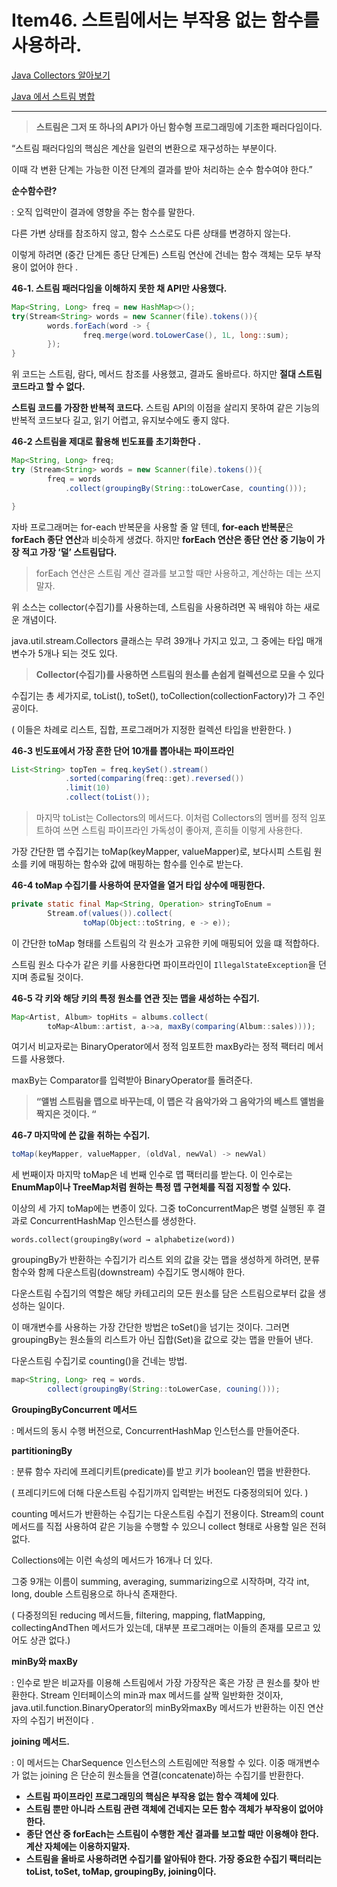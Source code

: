 # Item46. 스트림에서는 부작용 없는 함수를 사용하라.

[Java Collectors 알아보기](https://daddyprogrammer.org/post/1163/java-collectors/)

[Java 에서 스트림 병합](https://www.baeldung.com/java-merge-streams)

---

> **스트림은 그저 또 하나의 API가 아닌 함수형 프로그래밍에 기초한 패러다임이다.**
> 

“스트림 패러다임의 핵심은 계산을 일련의 변환으로 재구성하는 부분이다. 

이때 각 변환 단계는 가능한 이전 단계의 결과를 받아 처리하는 순수 함수여야 한다.”

**순수함수란?**

: 오직 입력만이 결과에 영향을 주는 함수를 말한다. 

다른 가변 상태를 참조하지 않고, 함수 스스로도 다른 상태를 변경하지 않는다. 

이렇게 하려면 (중간 단계든 종단 단계든) 스트림 연산에 건네는 함수 객체는 모두 부작용이 없어야 한다 .

**46-1. 스트림 패러다임을 이해하지 못한 채 API만 사용했다.** 

```java
Map<String, Long> freq = new HashMap<>();
try(Stream<String> words = new Scanner(file).tokens()){
		words.forEach(word -> { 
				freq.merge(word.toLowerCase(), 1L, long::sum);
		});
}
```

위 코드는 스트림, 람다, 메서드 참조를 사용했고, 결과도 올바르다. 하지만 **절대 스트림 코드라고 할 수 없다.** 

**스트림 코드를 가장한 반복적 코드다.**  스트림 API의 이점을 살리지 못하여 같은 기능의 반복적 코드보다 길고, 읽기 어렵고, 유지보수에도 좋지 않다. 

**46-2 스트림을 제대로 활용해 빈도표를 초기화한다 .**

```java
Map<String, Long> freq;
try (Stream<String> words = new Scanner(file).tokens()){
		freq = words
			.collect(groupingBy(String::toLowerCase, counting()));

}
```

자바 프로그래머는 for-each 반복문을 사용할 줄 알 텐데, **for-each 반복문**은 **forEach 종단 연산**과 비슷하게 생겼다. 하지만 **forEach 연산은 종단 연산 중 기능이 가장 적고 가장 ‘덜’ 스트림답다.** 

> forEach 연산은 스트림 계산 결과를 보고할 때만 사용하고, 계산하는 데는 쓰지 말자.
> 

위 소스는 collector(수집기)를 사용하는데, 스트림을 사용하려면 꼭 배워야 하는 새로운 개념이다. 

java.util.stream.Collectors 클래스는 무려 39개나 가지고 있고, 그 중에는 타입 매개변수가 5개나 되는 것도 있다. 

> **Collector(수집기)를 사용하면 스트림의 원소를 손쉽게 컬렉션으로 모을 수 있다**
> 

수집기는 총 세가지로, toList(), toSet(), toCollection(collectionFactory)가 그 주인 공이다. 

( 이들은 차례로 리스트, 집합, 프로그래머가 지정한 컬렉션 타입을 반환한다. ) 

**46-3 빈도표에서 가장 흔한 단어 10개를 뽑아내는 파이프라인**

```java
List<String> topTen = freq.keySet().stream()
			.sorted(comparing(freq::get).reversed())
			.limit(10)
			.collect(toList());
```

> 마지막 toList는 Collectors의 메서드다. 이처럼 Collectors의 멤버를 정적 임포트하여 쓰면 스트림 파이프라인 가독성이 좋아져, 흔히들 이렇게 사용한다.
> 

가장 간단한 맵 수집기는 toMap(keyMapper, valueMapper)로, 보다시피 스트림 원소를 키에 매핑하는 함수와 값에 매핑하는 함수를 인수로 받는다. 

**46-4 toMap 수집기를 사용하여 문자열을 열거 타입 상수에 매핑한다.** 

```java
private static final Map<String, Operation> stringToEnum = 
		Stream.of(values()).collect(
				toMap(Object::toString, e -> e));
```

이 간단한 toMap 형태를 스트림의 각 원소가 고유한 키에 매핑되어 있을 떄 적합하다. 

스트림 원소 다수가 같은 키를 사용한다면 파이프라인이 `IllegalStateException`을 던지며 종료될 것이다.

**46-5 각 키와 해당 키의 특정 원소를 연관 짓는 맵을 새성하는 수집기.**

```java
Map<Artist, Album> topHits = albums.collect(
		toMap<Album::artist, a->a, maxBy(comparing(Album::sales))));

```

여기서 비교자로는 BinaryOperator에서 정적 임포트한 maxBy라는 정적 팩터리 메서드를 사용했다. 

maxBy는 Comparator<T>를 입력받아 BinaryOperator<T>를 돌려준다. 

> **“앨범 스트림을 맵으로 바꾸는데, 이 맵은 각 음악가와 그 음악가의 베스트 앨범을 짝지은 것이다. “**
> 

**46-7 마지막에 쓴 값을 취하는 수집기.**

```java
toMap(keyMapper, valueMapper, (oldVal, newVal) -> newVal)
```

세 번째이자 마지막 toMap은 네 번째 인수로 맵 팩터리를 받는다. 이 인수로는 **EnumMap이나 TreeMap처럼 원하는 특정 맵 구현체를 직접 지정할 수 있다.** 

이상의 세 가지 toMap에는 변종이 있다. 그중 toConcurrentMap은 병렬 실행된 후 결과로 ConcurrentHashMap 인스턴스를 생성한다. 

`words.collect(groupingBy(word → alphabetize(word))`

groupingBy가 반환하는 수집기가 리스트 외의 값을 갖는 맵을 생성하게 하려면, 분류 함수와 함께 다운스트림(downstream) 수집기도 명시해야 한다. 

다운스트림 수집기의 역할은 해당 카테고리의 모든 원소를 담은 스트림으로부터 값을 생성하는 일이다. 

이 매개변수를 사용하는 가장 간단한 방법은 toSet()을 넘기는 것이다. 그러면 groupingBy는 원소들의 리스트가 아닌 집합(Set)을 값으로 갖는 맵을 만들어 낸다. 

다운스트림 수집기로 counting()을 건네는 방법.

```java
map<String, Long> req = words.
		collect(groupingBy(String::toLowerCase, couning()));
```

**GroupingByConcurrent 메서드**

: 메서드의 동시 수행 버전으로, ConcurrentHashMap 인스턴스를 만들어준다. 

**partitioningBy**

: 분류 함수 자리에 프레디키트(predicate)를 받고 키가 boolean인 맵을 반환한다. 

( 프레디키드에 더해 다운스트림 수집기까지 입력받는 버전도 다중정의되어 있다. ) 

counting 메서드가 반환하는 수집기는 다운스트림 수집기 전용이다. Stream의 count 메서드를 직접 사용하여 같은 기능을 수행할 수 있으니 collect 형태로 사용할 일은 전혀 없다.

Collections에는 이런 속성의 메서드가 16개나 더 있다. 

그중 9개는 이름이 summing, averaging, summarizing으로 시작하며, 각각 int, long, double 스트림용으로 하나식 존재한다.

( 다중정의된 reducing 메서드들, filtering, mapping, flatMapping, collectingAndThen 메서드가 있는데, 대부분 프로그래머는 이들의 존재를 모르고 있어도 상관 없다.)

**minBy와 maxBy**

: 인수로 받은 비교자를 이용해 스트림에서 가장 가장작은 혹은 가장 큰 원소를 찾아 반환한다. Stream 인터페이스의 min과 max 메서드를 살짝 일반화한 것이자, java.util.function.BinaryOperator의 minBy와maxBy 메서드가 반환하는 이진 연산자의 수집기 버전이다 .

**joining 메서드.** 

: 이 메서드는 CharSequence 인스턴스의 스트림에만 적용할 수 있다. 이중 매개변수가 없는 joining 은 단순히 원소들을 연결(concatenate)하는 수집기를 반환한다. 

- **스트림 파이프라인 프로그래밍의 핵심은 부작용 없는 함수 객체에 있다**.
- **스트림 뿐만 아니라 스트림 관련 객체에 건네지는 모든 함수 객체가 부작용이 없어야 한다.**
- **종단 연산 중 forEach는 스트림이 수행한 계산 결과를 보고할 때만 이용해야 한다. 계산 자체에는 이용하지말자.**
- **스트림을 올바로 사용하려면 수집기를 알아둬야 한다. 가장 중요한 수집기 팩터리는 toList, toSet, toMap, groupingBy, joining이다.**